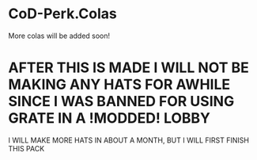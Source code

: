# CoD-Perk.Colas
More colas will be added soon!

# AFTER THIS IS MADE I WILL NOT BE MAKING ANY HATS FOR AWHILE SINCE I WAS BANNED FOR USING GRATE IN A !MODDED! LOBBY
I WILL MAKE MORE HATS IN ABOUT A MONTH, BUT I WILL FIRST FINISH THIS PACK
